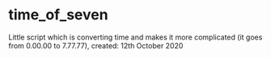 # time_of_seven
Little script which is converting time and makes it more complicated (it goes from 0.00.00 to 7.77.77), created: 12th October 2020
